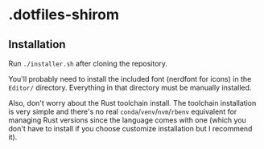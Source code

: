 # .dotfiles-shirom #

## Installation ##
Run `./installer.sh` after cloning the repository. 

You'll probably need to install the included font (nerdfont for icons) in the `Editor/` directory. 
Everything in that directory must be manually installed. 

Also, don't worry about the Rust toolchain install. 
The toolchain installation is very simple and there's no real `conda`/`venv`/`nvm`/`rbenv` 
equivalent for managing Rust versions since the language comes with one 
(which you don't have to install if you choose customize installation but I recommend it). 
